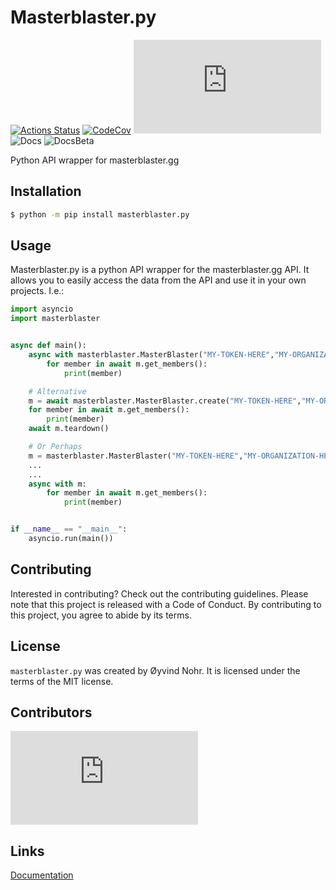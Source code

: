 # Masterblaster.py

[![Actions Status](https://img.shields.io/github/actions/workflow/status/Askepios-ai/masterblaster/build.yml?branch=beta&logo=github&style=flat-square)](https://github.com/Askepios-ai/masterblaster.py)
[![CodeCov](https://img.shields.io/codecov/c/gh/Askepios-ai/masterblaster.py/tree/beta?logo=codecov&style=flat-square)](https://app.codecov.io/gh/Askepios-ai/masterblaster.py)
[![PyPI](https://img.shields.io/pypi/v/masterblaster.py?logo=python&style=flat-square)](https://pypi.org/project/masterblaster.py)
![Docs](https://img.shields.io/readthedocs/masterblasterpy?label=Docs&link=https%3A%2F%2Fmasterblasterpy.readthedocs.io%2Fen&style=flat-square)
![DocsBeta](https://img.shields.io/readthedocs/masterblasterpy%2Fbeta?label=BetaDocs&link=https%3A%2F%2Fmasterblasterpy.readthedocs.io%2Fen%2Fbeta%2F&style=flat-square)

Python API wrapper for masterblaster.gg

## Installation

```bash
$ python -m pip install masterblaster.py
```

## Usage

Masterblaster.py is a python API wrapper for the masterblaster.gg API. It allows you to easily access the data from the API and use it in your own projects.
I.e.:

```python
import asyncio
import masterblaster


async def main():
    async with masterblaster.MasterBlaster("MY-TOKEN-HERE","MY-ORGANIZATION-HERE") as m:
        for member in await m.get_members():
            print(member)

    # Alternative
    m = await masterblaster.MasterBlaster.create("MY-TOKEN-HERE","MY-ORGANIZATION-HERE")
    for member in await m.get_members():
        print(member)
    await m.teardown()

    # Or Perhaps
    m = masterblaster.MasterBlaster("MY-TOKEN-HERE","MY-ORGANIZATION-HERE")
    ...
    ...
    async with m:
        for member in await m.get_members():
            print(member)


if __name__ == "__main__":
    asyncio.run(main())
```

## Contributing

Interested in contributing? Check out the contributing guidelines. 
Please note that this project is released with a Code of Conduct. 
By contributing to this project, you agree to abide by its terms.

## License

`masterblaster.py` was created by Øyvind Nohr. It is licensed under the terms
of the MIT license.

## Contributors
[![Contributors](https://img.shields.io/github/contributors/askepios-ai/masterblaster.py)](https://github.com/skepios-ai/masterblaster.py/graphs/contributors)


## Links
[Documentation](https://masterblasterpy.readthedocs.io/en/latest/)
